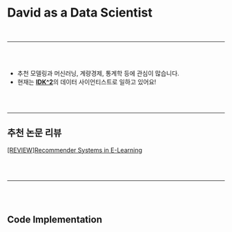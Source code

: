 # David as a Data Scientist

<br>

---

<br><br>

- 추천 모델링과 머신러닝, 계량경제, 통계학 등에 관심이 많습니다.
- 현재는 [**IDK^2**](www.heartcount.io)의 데이터 사이언티스트로 일하고 있어요!

<br><br>

---

## 추천 논문 리뷰

[[REVIEW]Recommender Systems in E-Learning](https://github.com/DS-DavGu/TIL/blob/main/REC.PAPERREVIEW/%5BREVIEW%5D%20Recommender%20System%20in%20E-learning%20f4e8718fd10f4472a7f9d63961bf19a0.md)

<br><br>

---

<br><br>

## Code Implementation

